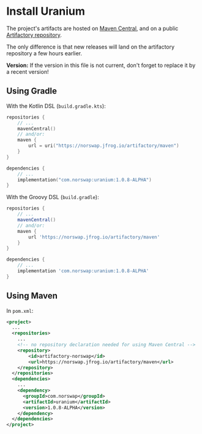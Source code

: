 # Install Uranium

The project's artifacts are hosted on [Maven Central], and on a public [Artifactory repository].

The only difference is that new releases will land on the artifactory repository a few hours
earlier.

[Maven Central]: https://search.maven.org/artifact/com.norswap/uranium/
[Artifactory repository]: https://norswap.jfrog.io/artifactory/maven/

**Version:** If the version in this file is not current, don't forget to replace it by a recent
version!

## Using Gradle

With the Kotlin DSL (`build.gradle.kts`):

```kotlin
repositories {
    // ...
    mavenCentral()
    // and/or:
    maven {
        url = uri("https://norswap.jfrog.io/artifactory/maven")
    }
}

dependencies {
    // ...
    implementation("com.norswap:uranium:1.0.8-ALPHA")
}
```

With the Groovy DSL (`build.gradle`):

```groovy
repositories {
    // ...
    mavenCentral()
    // and/or:
    maven {
        url 'https://norswap.jfrog.io/artifactory/maven'
    }
}

dependencies {
    // ...
    implementation 'com.norswap:uranium:1.0.8-ALPHA'
}
```

## Using Maven

In `pom.xml`:

```xml
<project>
  ...
  <repositories>
    ...
    <!-- no repository declaration needed for using Maven Central -->
    <repository>
        <id>artifactory-norswap</id>
        <url>https://norswap.jfrog.io/artifactory/maven</url>
    </repository>
  </repositories>
  <dependencies>
    ...
    <dependency>
      <groupId>com.norswap</groupId>
      <artifactId>uranium</artifactId>
      <version>1.0.8-ALPHA</version>
    </dependency>  
  </dependencies>
</project>
```